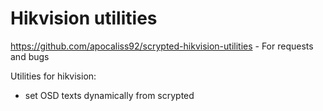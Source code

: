 # Hikvision utilities

https://github.com/apocaliss92/scrypted-hikvision-utilities - For requests and bugs

Utilities for hikvision:
- set OSD texts dynamically from scrypted